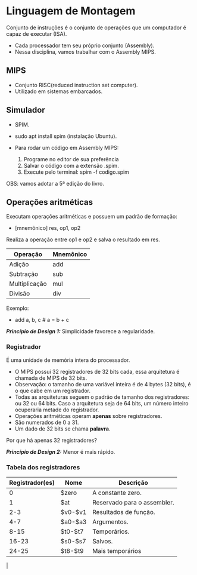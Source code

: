 # Linguagem de Montagem

Conjunto de instruções é o conjunto de operações que um computador é capaz de executar (ISA). 

- Cada processador tem seu próprio conjunto (Assembly).
- Nessa disciplina, vamos trabalhar com o Assembly MIPS. 

## MIPS 

- Conjunto RISC(reduced instruction set computer).
- Utilizado em sistemas embarcados.

## Simulador 

- SPIM. 
- sudo apt install spim (instalação Ubuntu).

- Para rodar um código em Assembly MIPS: 
  1. Programe no editor de sua preferência
  2. Salvar o código com a extensão .spim. 
  3. Execute pelo terminal: spim -f codigo.spim

OBS: vamos adotar a 5ª edição do livro. 

## Operações aritméticas

Executam operações aritméticas e possuem um padrão de formação: 

* [mnemônico] res, op1, op2

Realiza a operação entre op1 e op2 e salva o resultado em res. 

| Operação | Mnemônico |
|--- | ---|
| Adição | add |
| Subtração | sub |
| Multiplicação | mul |
| Divisão | div |

Exemplo: 
- add a, b, c # a = b + c

**_Princípio de Design 1:_**  Simplicidade favorece a regularidade.

### Registrador
É uma unidade de memória intera do processador.
- O MIPS possui 32 registradores de 32 bits cada, essa arquitetura é chamada de MIPS de 32 bits. 
- Observação: o tamanho de uma variável inteira é de 4 bytes (32 bits), é o que cabe em um registrador. 
- Todas as arquiteturas seguem o padrão de tamanho dos registradores: ou 32 ou 64 bits. Caso a arquitetura seja de 64 bits, um número inteiro ocuperaria metade do registrador. 
- Operações aritméticas operam **apenas** sobre registradores. 
- São numerados de 0 a 31. 
- Um dado de 32 bits se chama **palavra**.


Por que há apenas 32 registradores? 
  
**_Princípio de Design 2:_** Menor é mais rápido. 

### Tabela dos registradores
| Registrador(es) | Nome | Descrição |
| --- | --- | --- |
| 0 | $zero | A constante zero. |
| 1| $at | Reservado para o assembler. |
| 2-3| \$v0-\$v1 | Resultados de função. |
| 4-7| \$a0-$a3 | Argumentos. |
| 8-15 | \$t0-$t7 | Temporários. |
| 16-23 | \$s0-$s7| Salvos. |
| 24-25| \$t8-$t9 | Mais temporários |
| 

